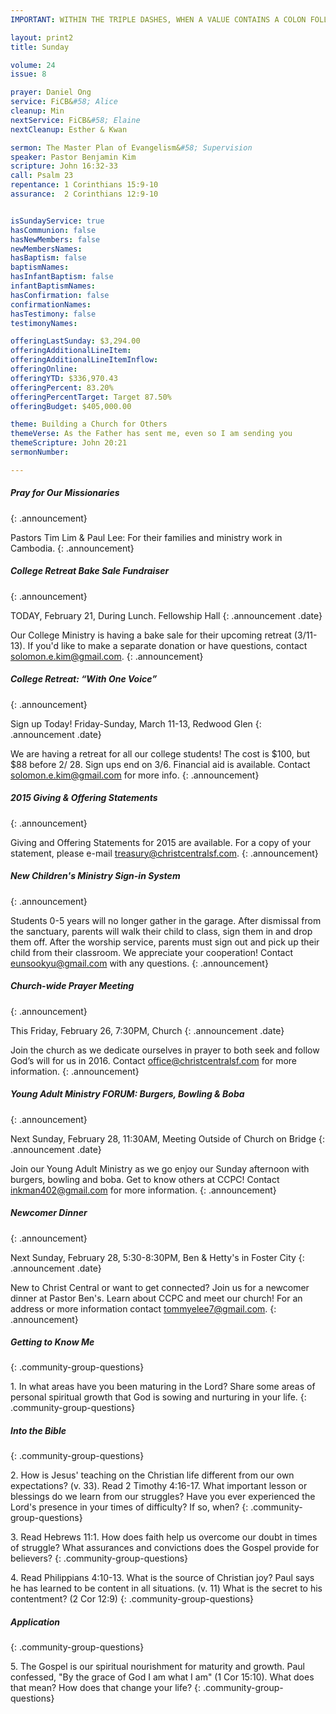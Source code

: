 ```yaml
---
IMPORTANT: WITHIN THE TRIPLE DASHES, WHEN A VALUE CONTAINS A COLON FOLLOWED BY A SPACE, YOU MUST USE &#58; INSTEAD OF THE COLON

layout: print2
title: Sunday

volume: 24
issue: 8

prayer: Daniel Ong
service: FiCB&#58; Alice
cleanup: Min
nextService: FiCB&#58; Elaine
nextCleanup: Esther & Kwan

sermon: The Master Plan of Evangelism&#58; Supervision
speaker: Pastor Benjamin Kim
scripture: John 16:32-33
call: Psalm 23
repentance: 1 Corinthians 15:9-10
assurance:  2 Corinthians 12:9-10


isSundayService: true
hasCommunion: false
hasNewMembers: false
newMembersNames:
hasBaptism: false
baptismNames: 
hasInfantBaptism: false
infantBaptismNames: 
hasConfirmation: false
confirmationNames: 
hasTestimony: false
testimonyNames:

offeringLastSunday: $3,294.00
offeringAdditionalLineItem: 
offeringAdditionalLineItemInflow: 
offeringOnline:
offeringYTD: $336,970.43
offeringPercent: 83.20%
offeringPercentTarget: Target 87.50%
offeringBudget: $405,000.00

theme: Building a Church for Others
themeVerse: As the Father has sent me, even so I am sending you
themeScripture: John 20:21
sermonNumber:

---
```


##### Pray for Our Missionaries
{: .announcement}

Pastors Tim Lim & Paul Lee: For their families and ministry work in Cambodia.
{: .announcement} 

##### College Retreat Bake Sale Fundraiser
{: .announcement}

TODAY, February 21, During Lunch. Fellowship Hall
{: .announcement .date}

Our College Ministry is having a bake sale for their upcoming retreat (3/11-13). If you'd like to make a separate donation or have questions, contact solomon.e.kim@gmail.com.
{: .announcement} 

##### College Retreat: “With One Voice”
{: .announcement}

Sign up Today! Friday-Sunday, March 11-13, Redwood Glen
{: .announcement .date}

We are having a retreat for all our college students! The cost is $100, but $88 before 2/ 28. Sign ups end on 3/6. Financial aid is available. Contact solomon.e.kim@gmail.com for more info.
{: .announcement} 

##### 2015 Giving & Offering Statements
{: .announcement}

Giving and Offering Statements for 2015 are available. For a copy of your statement, please e-mail treasury@christcentralsf.com. 
{: .announcement} 

##### New Children's Ministry Sign-in System
{: .announcement}

Students 0-5 years will no longer gather in the garage. After dismissal from the sanctuary, parents will walk their child to class, sign them in and drop them off. After the worship service, parents must sign out and pick up their child from their classroom. We appreciate your cooperation! Contact eunsookyu@gmail.com with any questions.
{: .announcement} 

##### Church-wide Prayer Meeting
{: .announcement}

This Friday, February 26, 7:30PM, Church
{: .announcement .date}

Join the church as we dedicate ourselves in prayer to both seek and follow God’s will for us in 2016. Contact office@christcentralsf.com for more information.
{: .announcement} 

##### Young Adult Ministry FORUM: Burgers, Bowling & Boba
{: .announcement}

Next Sunday, February 28, 11:30AM, Meeting Outside of Church on Bridge
{: .announcement .date}

Join our Young Adult Ministry as we go enjoy our Sunday afternoon with burgers, bowling and boba. Get to know others at CCPC! Contact inkman402@gmail.com for more information.
{: .announcement} 

##### Newcomer Dinner
{: .announcement}

Next Sunday, February 28, 5:30-8:30PM, Ben & Hetty's in Foster City
{: .announcement .date}

New to Christ Central or want to get connected? Join us for a newcomer dinner at Pastor Ben's. Learn about CCPC and meet our church! For an address or more information contact tommyelee7@gmail.com.
{: .announcement} 

<!--
##### Newlywed & Engaged Couples Ministry
{: .announcement}

Sunday, March 20, 1:30-4:30PM, Conference Room
{: .announcement .date}

Save the date! Contact Basile at basile.kuo@gmail.com for more information.
{: .announcement} 
-->

##### Getting to Know Me
{: .community-group-questions}

1\.  In what areas have you been maturing in the Lord?  Share some areas of personal spiritual growth that God is sowing and nurturing in your life. 
{: .community-group-questions}

##### Into the Bible
{: .community-group-questions}

2\. How is Jesus' teaching on the Christian life different from our own expectations? (v. 33).  Read 2 Timothy 4:16-17.  What important lesson or blessings do we learn from our struggles?  Have you ever experienced the Lord's presence in your times of difficulty?  If so, when?
{: .community-group-questions}

3\. Read Hebrews 11:1.  How does faith help us overcome our doubt in times of struggle?  What assurances and convictions does the Gospel provide for believers?
{: .community-group-questions}

4\. Read Philippians 4:10-13.  What is the source of Christian joy?  Paul says he has learned to be content in all situations. (v. 11)  What is the secret to his contentment? (2 Cor 12:9)
{: .community-group-questions}

##### Application
{: .community-group-questions}

5\. The Gospel is our spiritual nourishment for maturity and growth.  Paul confessed, "By the grace of God I am what I am" (1 Cor 15:10).  What does that mean?  How does that change your life?
{: .community-group-questions}